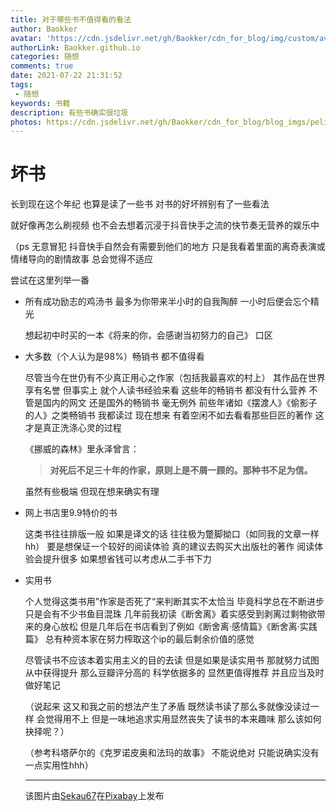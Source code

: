 ```yaml
---
title: 对于哪些书不值得看的看法
author: Baokker
avatar: 'https://cdn.jsdelivr.net/gh/Baokker/cdn_for_blog/img/custom/avatar.jpg'
authorLink: Baokker.github.io
categories: 随想
comments: true
date: 2021-07-22 21:31:52
tags: 
 - 随想
keywords: 书籍
description: 有些书确实很垃圾
photos: https://cdn.jsdelivr.net/gh/Baokker/cdn_for_blog/blog_imgs/pelikan-6273430_1920.jpg
---
```




# 坏书

长到现在这个年纪 也算是读了一些书 对书的好坏辨别有了一些看法

就好像再怎么刷视频 也不会去想着沉浸于抖音快手之流的快节奏无营养的娱乐中

（ps 无意冒犯 抖音快手自然会有需要到他们的地方 只是我看着里面的离奇表演或情绪导向的剧情故事 总会觉得不适应

尝试在这里列举一番

- 所有成功励志的鸡汤书 最多为你带来半小时的自我陶醉 一小时后便会忘个精光

  想起初中时买的一本《将来的你，会感谢当初努力的自己》 口区

- 大多数（个人认为是98%）畅销书 都不值得看 

  尽管当今在世仍有不少真正用心之作家（包括我最喜欢的村上） 其作品在世界享有名誉 但事实上 就个人读书经验来看 这些年的畅销书 都没有什么营养 不管是国内的网文 还是国外的畅销书 毫无例外 前些年诸如《摆渡人》《偷影子的人》之类畅销书 我都读过 现在想来 有着空闲不如去看看那些巨匠的著作 这才是真正洗涤心灵的过程

  《挪威的森林》里永泽曾言：

  > **对死后不足三十年的作家，原则上是不屑一顾的。那种书不足为信。**

  虽然有些极端 但现在想来确实有理

- 网上书店里9.9特价的书

  这类书往往排版一般 如果是译文的话 往往极为蹩脚拗口（如同我的文章一样 hh） 要是想保证一个较好的阅读体验 真的建议去购买大出版社的著作 阅读体验会提升很多 如果想省钱可以考虑从二手书下力

- 实用书

  个人觉得这类书用”作家是否死了“来判断其实不太恰当 毕竟科学总在不断进步 只是会有不少书鱼目混珠 几年前我初读《断舍离》着实感受到剥离过剩物欲带来的身心放松 但是几年后在书店看到了例如《断舍离·感情篇》《断舍离·实践篇》 总有种资本家在努力榨取这个ip的最后剩余价值的感觉

  尽管读书不应该本着实用主义的目的去读 但是如果是读实用书 那就努力试图从中获得提升 那么豆瓣评分高的 科学依据多的 显然更值得推荐 并且应当及时做好笔记

  （说起来 这又和我之前的想法产生了矛盾 既然读书读了那么多就像没读过一样 会觉得用不上 但是一味地追求实用显然丧失了读书的本来趣味 那么该如何抉择呢？）

  （参考科塔萨尔的《克罗诺皮奥和法玛的故事》 不能说绝对 只能说确实没有一点实用性hhh）

  ---
  
  该图片由<a href="https://pixabay.com/zh/users/sekau67-804654/?utm_source=link-attribution&amp;utm_medium=referral&amp;utm_campaign=image&amp;utm_content=6273430">Sekau67</a>在<a href="https://pixabay.com/zh/?utm_source=link-attribution&amp;utm_medium=referral&amp;utm_campaign=image&amp;utm_content=6273430">Pixabay</a>上发布
  
  

